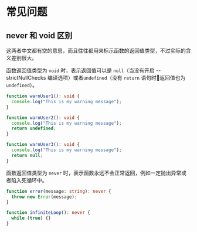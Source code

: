 # 常见问题

## never 和 void 区别

这两者中文都有空的意思，而且往往都用来标示函数的返回值类型，不过实际的含义差别很大。

函数返回值类型为 `void` 时，表示返回值可以是 `null`（当没有开启 --strictNullChecks 编译选项）或者`undefined`（没有 `return` 语句时返回值也为 `undefined`）。

``` ts
function warnUser1(): void {
  console.log("This is my warning message");
}

function warnUser2(): void {
  console.log("This is my warning message");
  return undefined;
}

function warnUser3(): void {
  console.log("This is my warning message");
  return null;
}
```

函数返回值类型为 `never` 时，表示函数永远不会正常返回，例如一定抛出异常或者陷入死循环中。

``` ts
function error(message: string): never {
  throw new Error(message);
}

function infiniteLoop(): never {
  while (true) {}
}

```






<Vssue title="TypeScript 常见问题" />
